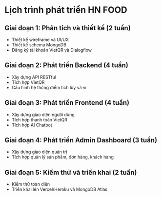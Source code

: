 # Lịch trình phát triển HN FOOD

## Giai đoạn 1: Phân tích và thiết kế (2 tuần)
- Thiết kế wireframe và UI/UX
- Thiết kế schema MongoDB
- Đăng ký tài khoản VietQR và Dialogflow

## Giai đoạn 2: Phát triển Backend (4 tuần)
- Xây dựng API RESTful
- Tích hợp VietQR
- Cấu hình hệ thống điểm tích lũy và ví

## Giai đoạn 3: Phát triển Frontend (4 tuần)
- Xây dựng giao diện người dùng
- Tích hợp thanh toán VietQR
- Tích hợp AI Chatbot

## Giai đoạn 4: Phát triển Admin Dashboard (3 tuần)
- Xây dựng giao diện quản trị
- Tích hợp quản lý sản phẩm, đơn hàng, khách hàng

## Giai đoạn 5: Kiểm thử và triển khai (2 tuần)
- Kiểm thử toàn diện
- Triển khai lên Vercel/Heroku và MongoDB Atlas